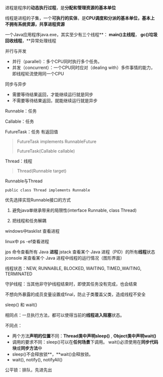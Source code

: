 进程是程序的**动态执行过程**，是**分配和管理资源的基本单位**

线程是进程的子集，一个**可执行的实体**，是**CPU调度和分派的基本单位，基本上不拥有系统资源，共享进程资源**

一个Java应用程序java.exe，其实至少有三个线程**： **main()主线程**， **gc()垃圾回收线程**，**异常处理线程

并行与并发

- 并行（parallel）：多个CPU同时执行多个任务。
- 并发（concurrent）：一个CPU同时应对（dealing with）多件事情的能力，即线程轮流使用同一个CPU  

同步与异步

- 需要等待结果返回，才能继续运行就是同步
- 不需要等待结果返回，就能继续运行就是异步



Runnable：任务

Callable：任务

FutureTask：任务 有返回值

> FutureTask<V> implements RunnableFuture<V>
>
> FutureTask(Callable<V> callable)
>
> 

Thread：线程

> Thread(Runnable target)
>

Runnable与Thread

`public class Thread implements Runnable`

优先选择实现Runnable接口的方式

1. 避免java单继承带来的局限性(interface Runnable,  class Thread)

2. 把线程和任务解耦

   

windows中tasklist 查看进程

linux中 ps -ef查看进程

jps 命令查看所有 Java **进程**
jstack <PID> 查看某个 Java 进程（PID）的所有**线程**状态
jconsole 来查看某个 Java 进程中线程的运行情况（图形界面）







线程状态：NEW, RUNNABLE, BLOCKED, WAITING, TIMED_WAITING, TERMINATED

守护线程：当其他非守护线程结束时，即使其任务没有完成，也会结束

不想向外暴露的成员变量设置成final，防止子类覆盖父类，造成线程不安全



sleep() 和 wait()

相同点：一旦执行方法，都可以使得当前的**线程进入阻塞**状态。

不同点：

- 两个方法**声明的位置**不同：**Thread类中声明sleep()** , **Object类中声明wait()**
- 调用的要求不同：sleep()可以在**任何场景**下调用。 wait()必须使用在**同步代码块**或**同步方法**中
- sleep()不会释放锁**，**wait()会释放锁。
- wait(), notify(), notifyAll()





公平锁：排队，先进先出

